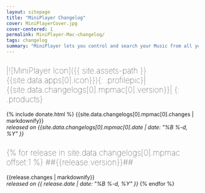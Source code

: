 ```yaml
---
layout: sitepage
title: "MiniPlayer Changelog"
cover: MiniPlayerCover.jpg
cover-centered: 1
permalink: MiniPlayer-Mac-changelog/
tags: changelog
summary: "MiniPlayer lets you control and search your Music from all your favorite services. You will love to listen your Music thanks to its simple and beautiful Design."
---
```


<style>
h2{
font-weight:100 !important;
}
</style>

|![MiniPlayer Icon]({{ site.assets-path }}{{site.data.apps[0].icon}}){: .profilepic}|{{site.data.changelogs[0].mpmac[0].version}}|
{: .products}
---------------
{% include donate.html %}
{{site.data.changelogs[0].mpmac[0].changes | markdownify}}  
*released on {{site.data.changelogs[0].mpmac[0].date | date: "%B %-d, %Y" }}*  


{% for release in site.data.changelogs[0].mpmac offset:1 %}
##{{release.version}}##
---------------
{{release.changes | markdownify}}  
*released on {{ release.date | date: "%B %-d, %Y" }}*
{% endfor %}
